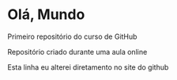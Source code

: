 # Olá, Mundo
 Primeiro repositório do curso de GitHub

Repositório criado durante uma aula online

Esta linha eu alterei diretamento no site do github
